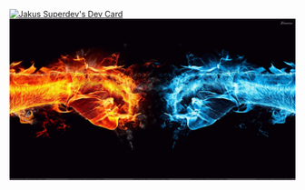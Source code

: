<a href="https://app.daily.dev/SuperJakus"><img src="https://api.daily.dev/devcards/d3cb2a1442084ce19f452fe8c6cef9e7.png?r=e7h" width="400" alt="Jakus Superdev's Dev Card"/></a>
![](./img/view.jpg)
